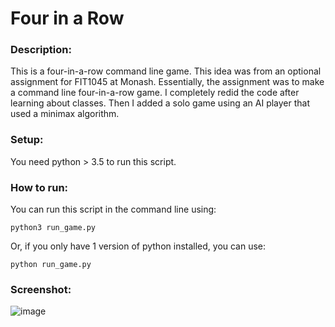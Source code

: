 # Four in a Row

### Description:
This is a four-in-a-row command line game. This idea was from an optional assignment for FIT1045 at Monash. Essentially, the assignment was to make a command line four-in-a-row game.  I completely redid the code after learning about classes. Then I added a solo game using an AI player that used a minimax algorithm.

### Setup:
You need python > 3.5 to run this script.

### How to run:
You can run this script in the command line using:
```
python3 run_game.py
```
Or, if you only have 1 version of python installed, you can use:
```
python run_game.py
```

### Screenshot:
![image](https://user-images.githubusercontent.com/40739709/195967710-cf7ab9f4-92dc-4e9b-aa2c-077befbb526b.png)
